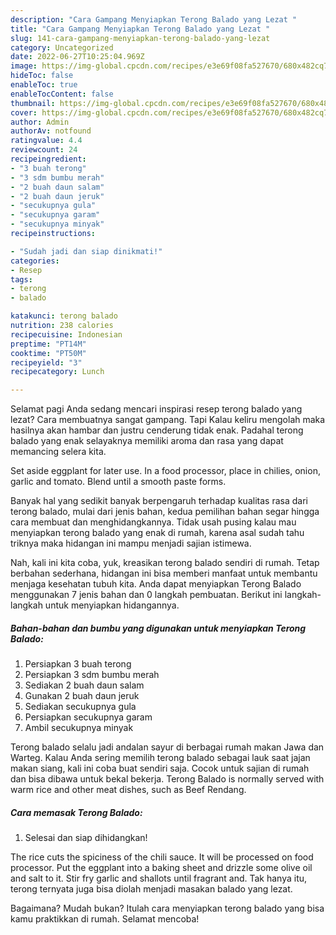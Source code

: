 ```yaml
---
description: "Cara Gampang Menyiapkan Terong Balado yang Lezat "
title: "Cara Gampang Menyiapkan Terong Balado yang Lezat "
slug: 141-cara-gampang-menyiapkan-terong-balado-yang-lezat
category: Uncategorized
date: 2022-06-27T10:25:04.969Z
image: https://img-global.cpcdn.com/recipes/e3e69f08fa527670/680x482cq70/terong-balado-foto-resep-utama.jpg
hideToc: false
enableToc: true
enableTocContent: false
thumbnail: https://img-global.cpcdn.com/recipes/e3e69f08fa527670/680x482cq70/terong-balado-foto-resep-utama.jpg
cover: https://img-global.cpcdn.com/recipes/e3e69f08fa527670/680x482cq70/terong-balado-foto-resep-utama.jpg
author: Admin
authorAv: notfound
ratingvalue: 4.4
reviewcount: 24
recipeingredient:
- "3 buah terong"
- "3 sdm bumbu merah"
- "2 buah daun salam"
- "2 buah daun jeruk"
- "secukupnya gula"
- "secukupnya garam"
- "secukupnya minyak"
recipeinstructions:

- "Sudah jadi dan siap dinikmati!"
categories:
- Resep
tags:
- terong
- balado

katakunci: terong balado 
nutrition: 238 calories
recipecuisine: Indonesian
preptime: "PT14M"
cooktime: "PT50M"
recipeyield: "3"
recipecategory: Lunch

---
```



Selamat pagi Anda sedang mencari inspirasi resep terong balado yang lezat? Cara membuatnya sangat gampang. Tapi Kalau keliru mengolah maka hasilnya akan hambar dan justru cenderung tidak enak. Padahal terong balado yang enak selayaknya memiliki aroma dan rasa yang dapat memancing selera kita.


Set aside eggplant for later use. In a food processor, place in chilies, onion, garlic and tomato. Blend until a smooth paste forms.

Banyak hal yang sedikit banyak berpengaruh terhadap kualitas rasa dari terong balado, mulai dari jenis bahan, kedua pemilihan bahan segar hingga cara membuat dan menghidangkannya. Tidak usah pusing kalau mau menyiapkan terong balado yang enak di rumah, karena asal sudah tahu triknya maka hidangan ini mampu menjadi sajian istimewa.


Nah, kali ini kita coba, yuk, kreasikan terong balado sendiri di rumah. Tetap berbahan sederhana, hidangan ini bisa memberi manfaat untuk membantu menjaga kesehatan tubuh kita. Anda dapat menyiapkan Terong Balado menggunakan 7 jenis bahan dan 0 langkah pembuatan. Berikut ini langkah-langkah untuk menyiapkan hidangannya.

<!--inarticleads1-->

##### Bahan-bahan dan bumbu yang digunakan untuk menyiapkan Terong Balado:

1. Persiapkan 3 buah terong
1. Persiapkan 3 sdm bumbu merah
1. Sediakan 2 buah daun salam
1. Gunakan 2 buah daun jeruk
1. Sediakan secukupnya gula
1. Persiapkan secukupnya garam
1. Ambil secukupnya minyak


Terong balado selalu jadi andalan sayur di berbagai rumah makan Jawa dan Warteg. Kalau Anda sering memilih terong balado sebagai lauk saat jajan makan siang, kali ini coba buat sendiri saja. Cocok untuk sajian di rumah dan bisa dibawa untuk bekal bekerja. Terong Balado is normally served with warm rice and other meat dishes, such as Beef Rendang. 

<!--inarticleads2-->

##### Cara memasak Terong Balado:


1. Selesai dan siap dihidangkan!

The rice cuts the spiciness of the chili sauce. It will be processed on food processor. Put the eggplant into a baking sheet and drizzle some olive oil and salt to it. Stir fry garlic and shallots until fragrant and. Tak hanya itu, terong ternyata juga bisa diolah menjadi masakan balado yang lezat. 

Bagaimana? Mudah bukan? Itulah cara menyiapkan terong balado yang bisa kamu praktikkan di rumah. Selamat mencoba!
